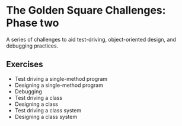 # The Golden Square Challenges: Phase two

A series of challenges to aid test-driving, object-oriented design, and debugging practices.

## Exercises
- Test driving a single-method program
- Designing a single-method program
- Debugging
- Test driving a class
- Designing a class
- Test driving a class system
- Designing a class system